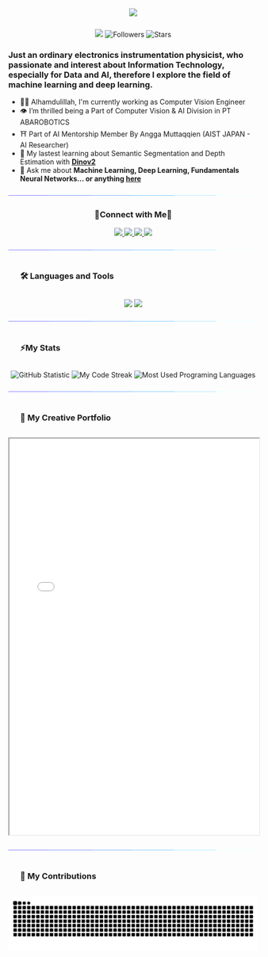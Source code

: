 <h1 align="center">
    <img src="https://readme-typing-svg.herokuapp.com/?font=Inter&size=48&center=true&vCenter=true&width=900&height=70&color=4493F8&duration=4000&lines=Hi+There!+👋;+I'm+Fauzan+Ariyatmoko🫡!;+Aspiring+To+Be+AI/ML+Researcher👨‍💻" />
</h1>
<div align="center">
    
![](https://komarev.com/ghpvc/?username=FauzanAriyatmoko) ![Followers](https://img.shields.io/github/followers/FauzanAriyatmoko?label=Followers) ![Stars](https://img.shields.io/github/stars/FauzanAriyatmoko?label=Stars)

</div>

### Just an ordinary electronics instrumentation physicist, who passionate and interest about Information Technology, especially for Data and AI, therefore I explore the field of machine learning and deep learning.
- 👨‍💻 Alhamdulillah, I'm currently working as Computer Vision Engineer
- 👁️ I’m thrilled being a Part of Computer Vision & AI Division in PT ABAROBOTICS
- ⛩️ Part of AI Mentorship Member By Angga Muttaqqien (AIST JAPAN - AI Researcher)
- 📝 My lastest learning about Semantic Segmentation and Depth Estimation with **[Dinov2](https://dinov2.metademolab.com/)**
- 💬 Ask me about **Machine Learning, Deep Learning, Fundamentals Neural Networks... or anything [here](https://www.instagram.com/fauzan.ariyatmoko)**

![](/assets/images/horizontal-divider-gradient.gif)
<h3 align="center">🤝Connect with Me🤝</h3>
<div align="center"

<div align="center">
  <a href="fauzan.ariyatmoko@gmai">
    <img src="https://img.shields.io/badge/Gmail-333333?style=for-the-badge&logo=gmail&logoColor=red" />
  </a>
  <a href="https://www.linkedin.com/in/muhammad-fauzan-ariyatmoko" target="_blank">
    <img src="https://img.shields.io/badge/LinkedIn-0077B5?style=for-the-badge&logo=linkedin&logoColor=white" target="_blank" />
  </a>
  <a href="https://www.instagram.com/fauzan.ariyatmoko" target="_blank">
    <img src="https://img.shields.io/badge/Instagram-E4405F?style=for-the-badge&logo=instagram&logoColor=white" target="_blank" />
  </a>
  <a href="https://www.kaggle.com/f4uzan021102" target="_blank">
    <img src="https://img.shields.io/badge/Kaggle-04A4FB?style=for-the-badge&logo=kaggle&logoColor=white" target="_blank" />
  </a>
</div>

![](/assets/images/horizontal-divider-gradient.gif)

<div id="user-content-toc">
  <ul>
    <summary><h3 style="display: inline-block">🛠️ Languages and Tools</h3></summary>
  </ul>
</div>

<p align="center">
  <img src="https://skillicons.dev/icons?i=python,c,cpp,tensorflow,anaconda,pytorch,vscode,arduino,discord" />
  <img src="https://skillicons.dev/icons?i=html,css,js,java,opencv,flask,aws,gcp,git,matlab,linux" />
</p>

![](/assets/images/horizontal-divider-gradient.gif)

<div id="user-content-toc">
  <ul>
    <summary><h3 style="display: inline-block">⚡My Stats</h3></summary>
  </ul>
</div>

<div align=center>
  <img width=390 src="https://github-readme-stats.vercel.app/api?username=FauzanAriyatmoko&theme=transparent&count_private=true&hide_border=true&border_radius=10&show_icons=true&rank_icon=github&locale=en" alt="GitHub Statistic" />
  <img width=390 src="https://github-readme-streak-stats.herokuapp.com/?user=FauzanAriyatmoko&theme=transparent&hide_border=true&border_radius=10&mode=weekly" alt="My Code Streak" />
  <img width=325 src="https://github-readme-stats.vercel.app/api/top-langs?username=FauzanAriyatmoko&theme=transparent&hide_border=true&layout=donut&hide=css&langs_count=8&border_radius=10&show_icons=true&locale=en" alt="Most Used Programing Languages" />
</div>

![](/assets/images/horizontal-divider-gradient.gif)

<div id="user-content-toc">
  <ul>
    <summary><h3 style="display: inline-block">📝 My Creative Portfolio</h3></summary>
  </ul>
</div>

<!DOCTYPE html>
<html>
<head>
    <title>PDF Viewer</title>
</head>
<body>
    <iframe src="/assets/images/creative-portfollio.pdf" width="100%" height="800px"></iframe>
    <!-- Or using embed: -->
    <!-- <embed src="./yourfile.pdf" type="application/pdf" width="100%" height="800px" /> -->
</body>
</html>

![](/assets/images/horizontal-divider-gradient.gif)

<div id="user-content-toc">
  <ul>
    <summary><h3 style="display: inline-block">🐍 My Contributions</h3></summary>
  </ul>
</div>

<div align="center">
  <picture>
    <source media="(prefers-color-scheme: dark)" srcset="https://raw.githubusercontent.com/FauzanAriyatmoko/FauzanAriyatmoko/output/github-contribution-grid-snake-dark.svg" />
    <source media="(prefers-color-scheme: light)" srcset="https://raw.githubusercontent.com/FauzanAriyatmoko/FauzanAriyatmoko/output/github-contribution-grid-snake.svg" />
    <img alt="github-snake" src="https://raw.githubusercontent.com/FauzanAriyatmoko/FauzanAriyatmoko/output/github-contribution-grid-snake.svg" />
  </picture>
</div>
